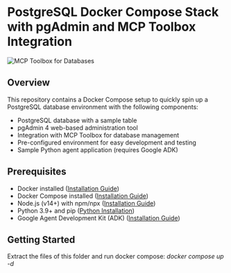 # PostgreSQL Docker Compose Stack with pgAdmin and MCP Toolbox Integration

![MCP Toolbox for Databases](https://storage.googleapis.com/gweb-cloudblog-publish/images/MCP_Toolbox_for_Databases_-ADK.max-2200x2200.jpg)

## Overview

This repository contains a Docker Compose setup to quickly spin up a PostgreSQL database environment with the following components:

- PostgreSQL database with a sample table
- pgAdmin 4 web-based administration tool
- Integration with MCP Toolbox for database management
- Pre-configured environment for easy development and testing
- Sample Python agent application (requires Google ADK)

## Prerequisites

- Docker installed ([Installation Guide](https://docs.docker.com/get-docker/))
- Docker Compose installed ([Installation Guide](https://docs.docker.com/compose/install/))
- Node.js (v14+) with npm/npx ([Installation Guide](https://nodejs.org/))
- Python 3.9+ and pip ([Python Installation](https://www.python.org/downloads/))
- Google Agent Development Kit (ADK) ([Installation Guide](https://google.github.io/adk-docs/get-started/installation/))

## Getting Started

Extract the files of this folder and run docker compose: 
_docker compose up -d_